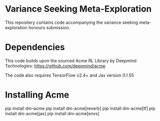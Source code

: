 # Variance Seeking Meta-Exploration

This repositery contains code accompanying the variance seeking meta-exploration honours submission.

# Dependencies
This code builds upon the sourced Acme RL Library by Deepmind Technologies: https://github.com/deepmind/acme

The code also requires TensorFlow v2.4+ and Jax version 0.1.55

# Installing Acme
pip install dm-acme
pip install dm-acme[reverb]
pip install dm-acme[tf]
pip install dm-acme[jax]
pip install dm-acme[envs]

